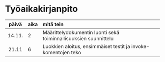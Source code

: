 # Työaikakirjanpito

| päivä | aika | mitä tein  |
| :----:|:-----| :-----|
| 14.11.| 2    | Määrittelydokumentin luonti sekä toiminnallisuuksien suunnittelu |
| 21.11 | 6    | Luokkien aloitus, ensimmäiset testit ja invoke-komentojen teko   | 
